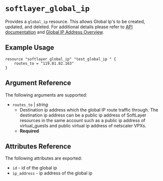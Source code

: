 # `softlayer_global_ip`

Provides a `global_ip` resource. This allows Global Ip's to be created, updated, and deleted.
For additional details please refer to [API documentation](http://sldn.softlayer.com/reference/services/SoftLayer_Network_Subnet_IpAddress_Global) and [Global IP Address Overview](https://knowledgelayer.softlayer.com/learning/global-ip-addresses).

## Example Usage

```hcl
resource "softlayer_global_ip" "test_global_ip " {
    routes_to = "119.81.82.163"
}
```

## Argument Reference

The following arguments are supported:

* `routes_to` | *string*
     * Destination ip address which the global IP route traffic through. The destination ip address can be a public ip address of SoftLayer resources in the same account such as a public ip address of virtual_guests and public virtual ip address of netscaler VPXs. 
     * **Required**

## Attributes Reference

The following attributes are exported:

* `id` - id of the global ip
* `ip_address` - ip address of the global ip
